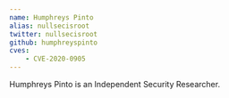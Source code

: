 ```yaml
---
name: Humphreys Pinto
alias: nullsecisroot
twitter: nullsecisroot
github: humphreyspinto
cves:
    - CVE-2020-0905
---
```

Humphreys Pinto is an Independent Security Researcher.